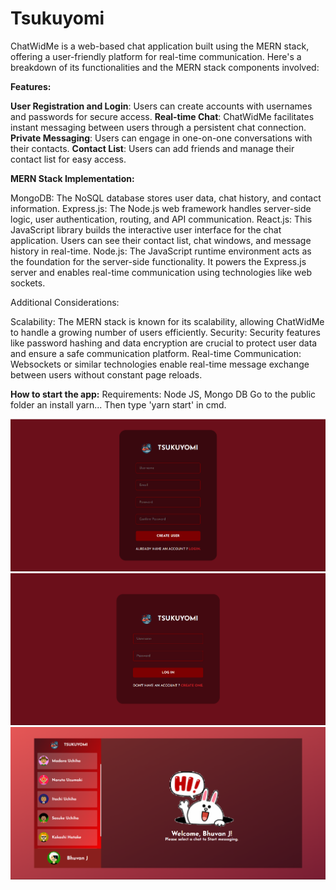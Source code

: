 # Tsukuyomi
ChatWidMe is a web-based chat application built using the MERN stack, offering a user-friendly platform for real-time communication. Here's a breakdown of its functionalities and the MERN stack components involved:

**Features:**

**User Registration and Login**: Users can create accounts with usernames and passwords for secure access.
**Real-time Chat**: ChatWidMe facilitates instant messaging between users through a persistent chat connection.
**Private Messaging**: Users can engage in one-on-one conversations with their contacts.
**Contact List**: Users can add friends and manage their contact list for easy access.

**MERN Stack Implementation:**

MongoDB: The NoSQL database stores user data, chat history, and contact information.
Express.js: The Node.js web framework handles server-side logic, user authentication, routing, and API communication.
React.js: This JavaScript library builds the interactive user interface for the chat application. Users can see their contact list, chat windows, and message history in real-time.
Node.js: The JavaScript runtime environment acts as the foundation for the server-side functionality. It powers the Express.js server and enables real-time communication using technologies like web sockets.

Additional Considerations:

Scalability: The MERN stack is known for its scalability, allowing ChatWidMe to handle a growing number of users efficiently.
Security: Security features like password hashing and data encryption are crucial to protect user data and ensure a safe communication platform.
Real-time Communication: Websockets or similar technologies enable real-time message exchange between users without constant page reloads.


**How to start the app:**
Requirements: Node JS, Mongo DB
Go to the public folder an install yarn...
Then type 'yarn start' in cmd.

![Register page](<images/Screenshot 2024-04-12 195124.png>)
![Login page](<images/Screenshot 2024-04-12 195213.png>)
![Chat page](<images/Screenshot 2024-04-12 202051.png>)